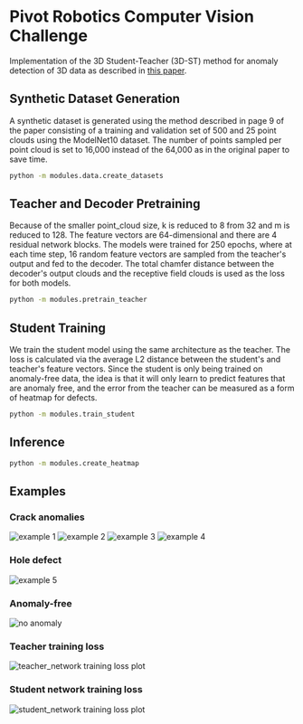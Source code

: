 # Pivot Robotics Computer Vision Challenge

Implementation of the 3D Student-Teacher (3D-ST) method for 
anomaly detection of 3D data as described in 
[this paper](https://arxiv.org/pdf/2202.11660).

## Synthetic Dataset Generation
A synthetic dataset is generated using the method described
in page 9 of the paper consisting of a training and validation
set of 500 and 25 point clouds using the ModelNet10 dataset.
The number of points sampled per point cloud is set to 16,000 
instead of the 64,000 as in the original paper to save time.


```bash
python -m modules.data.create_datasets
```

## Teacher and Decoder Pretraining
Because of the smaller point_cloud size, k is reduced to 8
from 32 and m is reduced to 128.  The feature vectors are
64-dimensional and there are 4 residual network blocks.
The models were trained for 250 epochs, where at each time 
step, 16 random feature vectors are sampled from the teacher's
output and fed to the decoder. The total chamfer distance
between the decoder's output clouds and the receptive field
clouds is used as the loss for both models.

```bash
python -m modules.pretrain_teacher
```

## Student Training
We train the student model using the same architecture as the 
teacher. The loss is calculated via the average L2 distance
between the student's and teacher's feature vectors. Since
the student is only being trained on anomaly-free data, the
idea is that it will only learn to predict features that are
anomaly free, and the error from the teacher can be measured
as a form of heatmap for defects.

```bash
python -m modules.train_student
```

## Inference

```bash
python -m modules.create_heatmap
```

## Examples
### Crack anomalies
![example 1](https://github.com/braydenrudisill/AnomalyDetection/assets/55212800/ba51e37f-714b-4a22-b1ca-c9109769d949)
![example 2](https://github.com/braydenrudisill/AnomalyDetection/assets/55212800/b6296479-6520-4a36-94ef-5b49d8fe72e9)
![example 3](https://github.com/braydenrudisill/AnomalyDetection/assets/55212800/1c2530bc-9291-4bd0-a027-d27411779fc1)
![example 4](https://github.com/braydenrudisill/AnomalyDetection/assets/55212800/63ae53fc-d734-4a50-b8d9-e37b51cae784)

### Hole defect
![example 5](https://github.com/braydenrudisill/AnomalyDetection/assets/55212800/8a150eed-188c-4a1d-b8c8-b8e8207501a7)

### Anomaly-free
![no anomaly](https://github.com/braydenrudisill/AnomalyDetection/assets/55212800/329f0432-910d-4a75-b9af-2daed311bc3c)


### Teacher training loss
![teacher_network training loss plot](https://github.com/braydenrudisill/AnomalyDetection/assets/55212800/9e0266a3-14db-446f-ae8c-7f6a7b9b0649)

### Student network training loss
![student_network training loss plot](https://github.com/braydenrudisill/AnomalyDetection/assets/55212800/db16397b-53b1-4ad6-8ee4-e6e23af11eeb)
